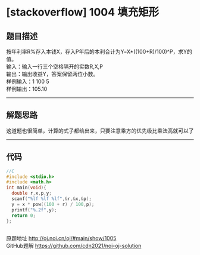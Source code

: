 # [stackoverflow] 1004 填充矩形
## 题目描述  
按年利率R%存入本钱X，存入P年后的本利合计为Y=X*((100+R)/100)^P，求Y的值。       
输入：输入一行三个空格隔开的实数R,X,P        
输出：输出收益Y，答案保留两位小数。    
样例输入：1 100 5  
样例输出：105.10  
<hr>  

## 解题思路    
这道题也很简单，计算的式子都给出来，只要注意乘方的优先级比乘法高就可以了  
  
<hr>  

## 代码      

```c
//C
#include <stdio.h>
#include <math.h>
int main(void){
  double r,x,p,y;
  scanf("%lf %lf %lf",&r,&x,&p);
  y = x * pow((100 + r) / 100,p);
  printf("%.2f",y);
  return 0;
};



```  

  
原题地址 <http://oj.noi.cn/oj/#main/show/1005>  
GitHub题解 <https://github.com/cdn2021/noi-oj-solution>  
